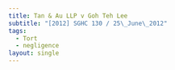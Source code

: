 ```yaml
---
title: Tan & Au LLP v Goh Teh Lee
subtitle: "[2012] SGHC 130 / 25\_June\_2012"
tags:
  - Tort
  - negligence
layout: single
---
```


